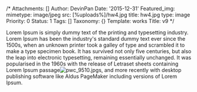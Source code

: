 /*
Attachments: []
Author: DevinPan
Date: '2015-12-31'
Featured_img:
  mimetype: image/jpeg
  src: [%uploads%]/hw4.jpg
  title: hw4.jpg
  type: image
Priority: 0
Status: 1
Tags: []
Taxonomy: {}
Template: works
Title: v9
*/
<p>Lorem Ipsum is simply dummy text of the printing and typesetting industry. Lorem Ipsum has been the industry's standard dummy text ever since the 1500s, when an unknown printer took a galley of type and scrambled it to make a type specimen book. It has survived not only five centuries, but also the leap into electronic typesetting, remaining essentially unchanged. It was popularised in the 1960s with the release of Letraset sheets containing Lorem Ipsum passage<img src="[%uploads%]/pwc_9510.jpg" alt="pwc_9510.jpg">s, and more recently with desktop publishing software like Aldus PageMaker including versions of Lorem Ipsum.</p>